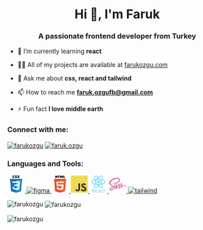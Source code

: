 <h1 align="center">Hi 👋, I'm Faruk</h1>
<h3 align="center">A passionate frontend developer from Turkey</h3>

- 🌱 I’m currently learning **react**

- 👨‍💻 All of my projects are available at [farukozgu.com](farukozgu.com)

- 💬 Ask me about **css, react and tailwind**

- 📫 How to reach me **faruk.ozgufb@gmail.com**

- ⚡ Fun fact **I love middle earth**

<h3 align="left">Connect with me:</h3>
<p align="left">
<a href="https://linkedin.com/in/farukozgu" target="blank"><img align="center" src="https://raw.githubusercontent.com/rahuldkjain/github-profile-readme-generator/master/src/images/icons/Social/linked-in-alt.svg" alt="farukozgu" height="30" width="40" /></a>
<a href="https://instagram.com/faruk.ozgu" target="blank"><img align="center" src="https://raw.githubusercontent.com/rahuldkjain/github-profile-readme-generator/master/src/images/icons/Social/instagram.svg" alt="faruk.ozgu" height="30" width="40" /></a>
</p>

<h3 align="left">Languages and Tools:</h3>
<p align="left"> <a href="https://www.w3schools.com/css/" target="_blank" rel="noreferrer"> <img src="https://raw.githubusercontent.com/devicons/devicon/master/icons/css3/css3-original-wordmark.svg" alt="css3" width="40" height="40"/> </a> <a href="https://www.figma.com/" target="_blank" rel="noreferrer"> <img src="https://www.vectorlogo.zone/logos/figma/figma-icon.svg" alt="figma" width="40" height="40"/> </a> <a href="https://www.w3.org/html/" target="_blank" rel="noreferrer"> <img src="https://raw.githubusercontent.com/devicons/devicon/master/icons/html5/html5-original-wordmark.svg" alt="html5" width="40" height="40"/> </a> <a href="https://developer.mozilla.org/en-US/docs/Web/JavaScript" target="_blank" rel="noreferrer"> <img src="https://raw.githubusercontent.com/devicons/devicon/master/icons/javascript/javascript-original.svg" alt="javascript" width="40" height="40"/> </a> <a href="https://reactjs.org/" target="_blank" rel="noreferrer"> <img src="https://raw.githubusercontent.com/devicons/devicon/master/icons/react/react-original-wordmark.svg" alt="react" width="40" height="40"/> </a> <a href="https://sass-lang.com" target="_blank" rel="noreferrer"> <img src="https://raw.githubusercontent.com/devicons/devicon/master/icons/sass/sass-original.svg" alt="sass" width="40" height="40"/> </a> <a href="https://tailwindcss.com/" target="_blank" rel="noreferrer"> <img src="https://www.vectorlogo.zone/logos/tailwindcss/tailwindcss-icon.svg" alt="tailwind" width="40" height="40"/> </a> </p>

<p><img align="left" src="https://github-readme-stats.vercel.app/api/top-langs?username=farukozgu&show_icons=true&locale=en&layout=compact" alt="farukozgu" /></p>

<p>&nbsp;<img align="center" src="https://github-readme-stats.vercel.app/api?username=farukozgu&show_icons=true&locale=en" alt="farukozgu" /></p>

<p><img align="center" src="https://github-readme-streak-stats.herokuapp.com/?user=farukozgu&" alt="farukozgu" /></p>
